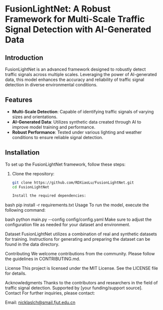 # FusionLightNet: A Robust Framework for Multi-Scale Traffic Signal Detection with AI-Generated Data

## Introduction

FusionLightNet is an advanced framework designed to robustly detect traffic signals across multiple scales. Leveraging the power of AI-generated data, this model enhances the accuracy and reliability of traffic signal detection in diverse environmental conditions.

## Features

- **Multi-Scale Detection**: Capable of identifying traffic signals of varying sizes and orientations.
- **AI-Generated Data**: Utilizes synthetic data created through AI to improve model training and performance.
- **Robust Performance**: Tested under various lighting and weather conditions to ensure reliable signal detection.

## Installation

To set up the FusionLightNet framework, follow these steps:

1. Clone the repository:
   ```bash  
   git clone https://github.com/RDXiaoLu/FusionLightNet.git  
   cd FusionLightNet

   Install the required dependencies:
bash
pip install -r requirements.txt
Usage
To run the model, execute the following command:

bash
python main.py --config config/config.yaml
Make sure to adjust the configuration file as needed for your dataset and environment.

Dataset
FusionLightNet utilizes a combination of real and synthetic datasets for training. Instructions for generating and preparing the dataset can be found in the data directory.

Contributing
We welcome contributions from the community. Please follow the guidelines in CONTRIBUTING.md.

License
This project is licensed under the MIT License. See the LICENSE file for details.

Acknowledgments
Thanks to the contributors and researchers in the field of traffic signal detection.
Supported by [your funding/support source].
Contact
For further inquiries, please contact:

Email: nicklaslch@smail.fjut.edu.cn
